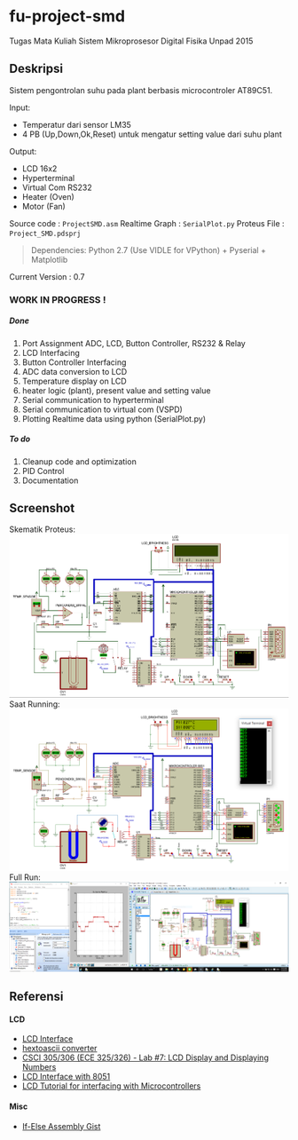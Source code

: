 # fu-project-smd
Tugas Mata Kuliah Sistem Mikroprosesor Digital Fisika Unpad 2015

## Deskripsi
Sistem pengontrolan suhu pada plant berbasis microcontroler AT89C51.  

Input: 
* Temperatur dari sensor LM35
* 4 PB (Up,Down,Ok,Reset) untuk mengatur setting value dari suhu plant

Output:
* LCD 16x2
* Hyperterminal
* Virtual Com RS232
* Heater (Oven)
* Motor (Fan)

Source code : `ProjectSMD.asm`
Realtime Graph : `SerialPlot.py`
Proteus File : `Project_SMD.pdsprj`

> Dependencies:
> Python 2.7 (Use VIDLE for VPython) + Pyserial + Matplotlib

Current Version : 0.7

### WORK IN PROGRESS !
##### Done
1. Port Assignment ADC, LCD, Button Controller, RS232 & Relay
2. LCD Interfacing
3. Button Controller Interfacing
4. ADC data conversion to LCD
5. Temperature display on LCD
6. heater logic (plant), present value and setting value
7. Serial communication to hyperterminal
8. Serial communication to virtual com (VSPD)
9. Plotting Realtime data using python (SerialPlot.py)

##### To do
1. Cleanup code and optimization
2. PID Control
3. Documentation


## Screenshot
Skematik Proteus:
![alt text](https://raw.githubusercontent.com/hyuwah/fu-project-smd/master/screenshot.png "Skematik Proteus")
Saat Running:
![alt text](https://raw.githubusercontent.com/hyuwah/fu-project-smd/master/screenshot_run.png "Simulasi")
Full Run:
![alt text](https://raw.githubusercontent.com/hyuwah/fu-project-smd/master/fullrun.png "Simulasi Fullrun")

## Referensi
#### LCD
* [LCD Interface](http://8051programming.blogspot.co.id/2014/02/8051-lcd-interface.html)
* [hextoascii converter](http://www.dnatechindia.com/8-bit-HEX-to-ASCII-Convertor.html)
* [CSCI 305/306 (ECE 325/326) - Lab #7: LCD Display and Displaying Numbers](http://mathcs.slu.edu/~fritts/csci305/labs/lab7.html)
* [LCD Interface with 8051](http://ramoliyabiren.blogspot.co.id/2011/12/lcd-16x2-interface-with-8051.html)
* [LCD Tutorial for interfacing with Microcontrollers](http://www.8051projects.net/lcd-interfacing/index.php)

#### Misc
* [If-Else Assembly Gist](https://gist.github.com/kingster/1234734)
